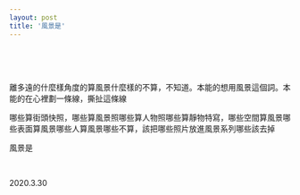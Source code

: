 ```yaml
---
layout: post
title: '風景是'
---
```



  
&nbsp;

&nbsp;

離多遠的什麼樣角度的算風景什麼樣的不算，不知道。本能的想用風景這個詞。本能的在心裡劃一條線，撕扯這條線

哪些算街頭快照，哪些算風景照哪些算人物照哪些算靜物特寫，哪些空間算風景哪些表面算風景哪些人算風景哪些不算，該把哪些照片放進風景系列哪些該去掉

風景是

&nbsp;

2020.3.30